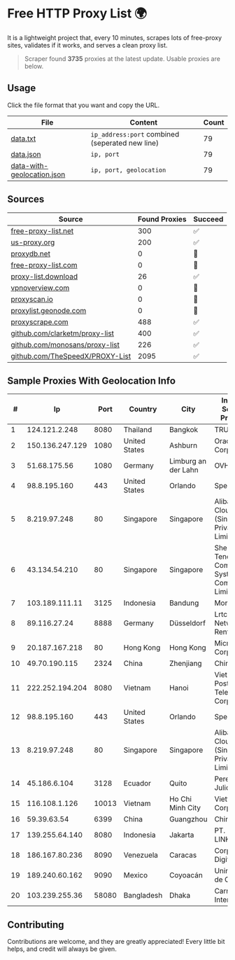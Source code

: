 
# Free HTTP Proxy List 🌍

It is a lightweight project that, every 10 minutes, scrapes lots of free-proxy sites, validates if it works, and serves a clean proxy list.


> Scraper found **3735** proxies at the latest update. Usable proxies are below.

## Usage

Click the file format that you want and copy the URL.


|File|Content|Count|
|----|-------|-----|
|[data.txt](https://raw.githubusercontent.com/themiralay/Proxy-List-World/master/data.txt)|`ip_address:port` combined (seperated new line)|79|
|[data.json](https://raw.githubusercontent.com/themiralay/Proxy-List-World/master/data.json)|`ip, port`|79|
|[data-with-geolocation.json](https://raw.githubusercontent.com/themiralay/Proxy-List-World/master/data-with-geolocation.json)|`ip, port, geolocation`|79|

## Sources

|Source|Found Proxies|Succeed|
|------|-------------|-------|
|[free-proxy-list.net](https://free-proxy-list.net)|300|✅|
|[us-proxy.org](https://www.us-proxy.org)|200|✅|
|[proxydb.net](http://proxydb.net)|0|🚫|
|[free-proxy-list.com](https://free-proxy-list.com/?page=&port=&type%5B%5D=http&type%5B%5D=https&up_time=0&search=Search)|0|🚫|
|[proxy-list.download](https://www.proxy-list.download/HTTP)|26|✅|
|[vpnoverview.com](https://vpnoverview.com/privacy/anonymous-browsing/free-proxy-servers)|0|🚫|
|[proxyscan.io](https://www.proxyscan.io)|0|🚫|
|[proxylist.geonode.com](https://proxylist.geonode.com/api/proxy-list?limit=300&page=1&sort_by=lastChecked&sort_type=desc&protocols=http,https)|0|🚫|
|[proxyscrape.com](https://api.proxyscrape.com/v2/?request=displayproxies&protocol=http&timeout=10000&country=all&ssl=all&anonymity=all)|488|✅|
|[github.com/clarketm/proxy-list](https://raw.githubusercontent.com/clarketm/proxy-list/master/proxy-list-raw.txt)|400|✅|
|[github.com/monosans/proxy-list](https://raw.githubusercontent.com/monosans/proxy-list/main/proxies/http.txt)|226|✅|
|[github.com/TheSpeedX/PROXY-List](https://raw.githubusercontent.com/TheSpeedX/PROXY-List/master/http.txt)|2095|✅|


## Sample Proxies With Geolocation Info

|#|Ip|Port|Country|City|Internet Service Provider|
|-|--|----|-------|----|-------------------------|
|1|124.121.2.248|8080|Thailand|Bangkok|TRUEBB|
|2|150.136.247.129|1080|United States|Ashburn|Oracle Corporation|
|3|51.68.175.56|1080|Germany|Limburg an der Lahn|OVH SAS|
|4|98.8.195.160|443|United States|Orlando|Spectrum|
|5|8.219.97.248|80|Singapore|Singapore|Alibaba Cloud (Singapore) Private Limited|
|6|43.134.54.210|80|Singapore|Singapore|Shenzhen Tencent Computer Systems Company Limited|
|7|103.189.111.11|3125|Indonesia|Bandung|Morizt ID|
|8|89.116.27.24|8888|Germany|Düsseldorf|Lrtc Network Rent|
|9|20.187.167.218|80|Hong Kong|Hong Kong|Microsoft Corporation|
|10|49.70.190.115|2324|China|Zhenjiang|Chinanet|
|11|222.252.194.204|8080|Vietnam|Hanoi|VietNam Post and Telecom Corporation|
|12|98.8.195.160|443|United States|Orlando|Spectrum|
|13|8.219.97.248|80|Singapore|Singapore|Alibaba Cloud (Singapore) Private Limited|
|14|45.186.6.104|3128|Ecuador|Quito|Perez Tito Julio Cesar|
|15|116.108.1.126|10013|Vietnam|Ho Chi Minh City|Viettel Corporation|
|16|59.39.63.54|6399|China|Guangzhou|Chinanet|
|17|139.255.64.140|8080|Indonesia|Jakarta|PT. LINKNET|
|18|186.167.80.236|8090|Venezuela|Caracas|Corporacion Digitel C.A|
|19|189.240.60.162|9090|Mexico|Coyoacán|Uninet S.A. de C.V.|
|20|103.239.255.36|58080|Bangladesh|Dhaka|Carnival Internet|



## Contributing

Contributions are welcome, and they are greatly appreciated! Every
little bit helps, and credit will always be given.

